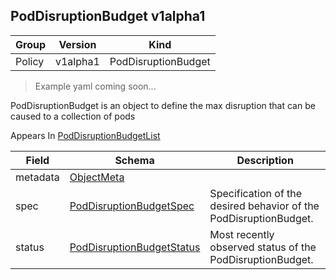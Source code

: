 ## PodDisruptionBudget v1alpha1

Group        | Version     | Kind
------------ | ---------- | -----------
Policy | v1alpha1 | PodDisruptionBudget

> Example yaml coming soon...



PodDisruptionBudget is an object to define the max disruption that can be caused to a collection of pods

<aside class="notice">
Appears In  <a href="#poddisruptionbudgetlist-v1alpha1">PodDisruptionBudgetList</a> </aside>

Field        | Schema     | Description
------------ | ---------- | -----------
metadata | [ObjectMeta](#objectmeta-v1) | 
spec | [PodDisruptionBudgetSpec](#poddisruptionbudgetspec-v1alpha1) | Specification of the desired behavior of the PodDisruptionBudget.
status | [PodDisruptionBudgetStatus](#poddisruptionbudgetstatus-v1alpha1) | Most recently observed status of the PodDisruptionBudget.

